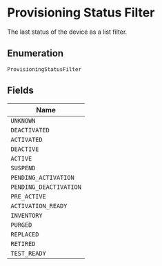 
# Provisioning Status Filter

The last status of the device as a list filter.

## Enumeration

`ProvisioningStatusFilter`

## Fields

| Name |
|  --- |
| `UNKNOWN` |
| `DEACTIVATED` |
| `ACTIVATED` |
| `DEACTIVE` |
| `ACTIVE` |
| `SUSPEND` |
| `PENDING_ACTIVATION` |
| `PENDING_DEACTIVATION` |
| `PRE_ACTIVE` |
| `ACTIVATION_READY` |
| `INVENTORY` |
| `PURGED` |
| `REPLACED` |
| `RETIRED` |
| `TEST_READY` |

